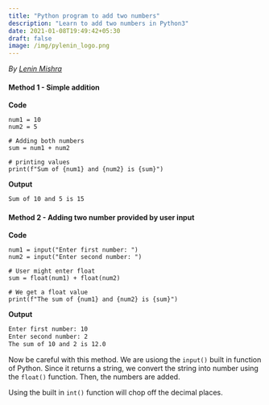 ```yaml
---
title: "Python program to add two numbers"
description: "Learn to add two numbers in Python3"
date: 2021-01-08T19:49:42+05:30
draft: false
image: /img/pylenin_logo.png
---
```

<div class="sharethis-inline-follow-buttons"></div>

*By [Lenin Mishra](https://www.pylenin.com/authors/#lenin-mishra)*

#### Method 1 - Simple addition

**Code**

```python3
num1 = 10
num2 = 5
  
# Adding both numbers 
sum = num1 + num2 
  
# printing values 
print(f"Sum of {num1} and {num2} is {sum}") 
```

**Output**

```bash
Sum of 10 and 5 is 15
```

#### Method 2 - Adding two number provided by user input

**Code**

```python3
num1 = input("Enter first number: ")
num2 = input("Enter second number: ")

# User might enter float
sum = float(num1) + float(num2)

# We get a float value
print(f"The sum of {num1} and {num2} is {sum}")
```

**Output**

```bash
Enter first number: 10
Enter second number: 2
The sum of 10 and 2 is 12.0
```

Now be careful with this method. We are usiong the `input()` built in function of Python. Since it returns a string, we convert the string into number using the `float()` function. Then, the numbers are added.

Using the built in `int()` function will chop off the decimal places.

